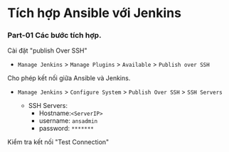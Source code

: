 # Tích hợp Ansible với Jenkins

### Part-01 Các bước tích hợp.

Cài đặt "publish Over SSH"
 - `Manage Jenkins` > `Manage Plugins` > `Available` > `Publish over SSH` 

Cho phép kết nối giữa Ansible và Jenkins.
- `Manage Jenkins` > `Configure System` > `Publish Over SSH` > `SSH Servers` 

	- SSH Servers:
		- Hostname:`<ServerIP>`
		- username: `ansadmin`
		- password: `*******`

Kiểm tra kết nối "Test Connection"

